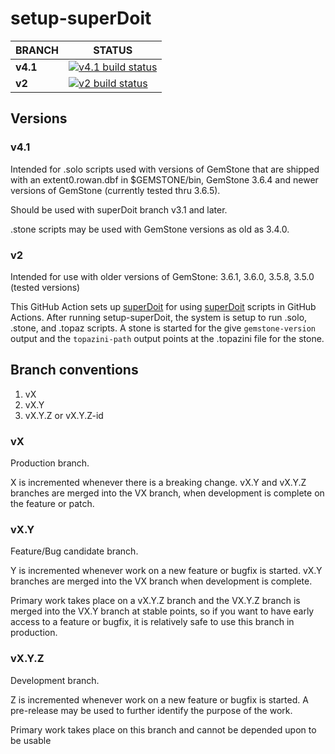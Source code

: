 # setup-superDoit
BRANCH | STATUS
------------- | -------------
**v4.1** | [![**v4.1** build status](https://github.com/dalehenrich/setup-superDoit/actions/workflows/ci.yml/badge.svg?branch=v4.1)](https://github.com/dalehenrich/setup-superDoit/actions)
**v2** | [![**v2** build status](https://github.com/dalehenrich/setup-superDoit/actions/workflows/ci.yml/badge.svg?branch=v2)](https://github.com/dalehenrich/setup-superDoit/actions)

## Versions
### v4.1
Intended for .solo scripts used with versions of GemStone that are shipped with an extent0.rowan.dbf in $GEMSTONE/bin, GemStone 3.6.4 and newer versions of GemStone (currently tested thru 3.6.5). 

Should be used with superDoit branch v3.1 and later. 

.stone scripts may be used with GemStone versions as old as 3.4.0.

### v2
Intended for use with older versions of GemStone: 3.6.1, 3.6.0, 3.5.8, 3.5.0 (tested versions)

This GitHub Action sets up [superDoit] for using [superDoit] scripts in GitHub Actions.
After running setup-superDoit, the system is setup to run .solo, .stone, and .topaz scripts.
A stone is started for the give `gemstone-version` output and the `topazini-path` output points at the .topazini file for the stone.

## Branch conventions
1. vX
2. vX.Y
3. vX.Y.Z or vX.Y.Z-id

### vX
Production branch.

X is incremented whenever there is a breaking change.
vX.Y and vX.Y.Z branches are merged into the VX branch, when development is complete on the feature or patch.

### vX.Y
Feature/Bug candidate branch.
 
Y is incremented whenever work on a new feature or bugfix is started.
vX.Y branches are merged into the VX branch when development is complete.

Primary work takes place on a vX.Y.Z branch and the VX.Y.Z branch is merged into the VX.Y branch at stable points, so if you want to have early access to a feature or bugfix, it is relatively safe to use this branch in production.

### vX.Y.Z
Development branch.

Z is incremented whenever work on a new feature or bugfix is started.
A pre-release may be used to further identify the purpose of the work.

Primary work takes place on this branch and cannot be depended upon to be usable
 

[superDoit]: https://github.com/dalehenrich/superDoit

